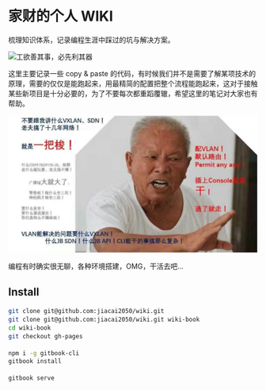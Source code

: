 # 家财的个人 WIKI

梳理知识体系，记录编程生涯中踩过的坑与解决方案。

![工欲善其事，必先利其器](https://img.alicdn.com/imgextra/i2/581166664/O1CN01J4XYU71z69uJDeXVt_!!581166664.jpg)

这里主要记录一些 copy & paste 的代码，有时候我们并不是需要了解某项技术的原理，需要的仅仅是能跑起来，用最精简的配置把整个流程能跑起来，这对于接触某些新项目是十分必要的，为了不要每次都重蹈覆辙，希望这里的笔记对大家也有帮助。

![一把梭](/images/suo.jpg)

编程有时确实很无聊，各种环境搭建，OMG，干活去吧...

## Install

```bash
git clone git@github.com:jiacai2050/wiki.git
git clone git@github.com:jiacai2050/wiki.git wiki-book
cd wiki-book
git checkout gh-pages

npm i -g gitbook-cli
gitbook install

gitbook serve
```
